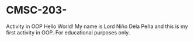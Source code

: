 # CMSC-203-
Activity in OOP
Hello World! My name is Lord Niño Dela Peña and this is my first activity in OOP.
For educational purposes only.
